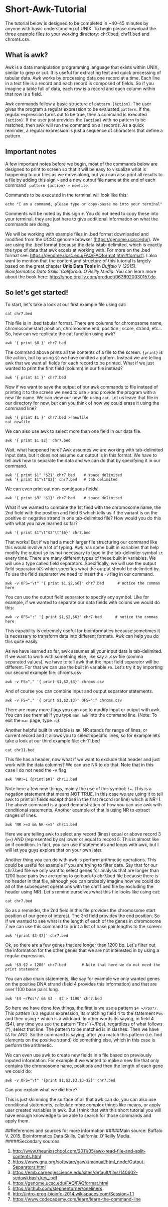 # Short-Awk-Tutorial
The tutorial below is designed to be completed in ~40-45 minutes by anyone with basic understanding of UNIX. To begin please download the three example files to your working directory: chr7.bed, chr11.bed and chroms.csv.  

## What is awk?
Awk is a data manipulation programming language that exists within UNIX, similar to grep or cut. It is useful for extracting text and quick processing of tabular data. Awk works by processing data one record at a time. Each line in a text file is a record and each record is composed of fields. So if you imagine a table full of data, each row is a record and each column within that row is a field.

Awk commands follow a basic structure of `pattern {action}`. The user gives the program a regular expression to be evaluated `pattern`. If the regular expression turns out to be true, then a command is executed `{action}`. If the user just provides the `{action}` with no pattern to be matched, then awk will run the command on all records. As a quick reminder, a regular expression is just a sequence of characters that define a pattern. 

## Important notes
A few important notes before we begin, most of the commands below are designed to print to screen so that it will be easy to visualize what is happening to our files as we move along, but you can also print all results to a file  by adding this sign `>` and a new output file name at the end of each command ` pattern {action} > newfile`.

Commands to be executed in the terminal will look like this: 
```
echo "I am a command, please type or copy-paste me into your terminal"
```
Comments will be noted by this sign `#`. You do not need to copy these into your terminal, they are just here to give additional information on what the commands are doing.

We will be working with example files in .bed format downloaded and modified from the UCSC genome browser (https://genome.ucsc.edu/). We are using the .bed format because the data istab-delimited, which is exactly the type of data that awk excels at working with. For more on the .bed format see: https://genome.ucsc.edu/FAQ/FAQformat.html#format1. I also want to mention that the content and structure of this tutorial is largely based on the great chapter **Unix Data Tools** in *Buffalo V (2015). Bioinformatics Data Skills. California: O'Reilly Media*. You can learn more about the book here: http://shop.oreilly.com/product/0636920030157.do. 


## So let's get started!
To start, let's take a look at our first example file using cat:
```
cat chr7.bed 
```

This file is in .bed tabular format. There are columns for chromosome name, chromosome start position, chromosome end, position , score, strand, etc... So, how can we replicate the cat function using awk?
```
awk '{ print $0 }' chr7.bed
```
The command above prints all the contents of a file to the screen. `{print}` is the action, but by using `$0` we have omitted a pattern. Instead we are telling awk that we want all fields for each record to be printed.  What if we just wanted to print the first field (column) in our file instead?
```
awk '{ print $1 }' chr7.bed
``` 
Now if we want to save the output of our awk commands to file instead of printing it to the screen we need to use `>` and provide the program with a new file name. We can view our new file using `cat`. Let us leave that file in our directory for now, but can you think of how we could erase it using the command line? 
```
awk '{ print $1 }' chr7.bed > newfile
cat newfile
``` 
We can also use awk to select more than one field in our data file.
```
awk '{ print $1 $2}' chr7.bed
```
Wait, what happened here? Awk assumes we are working with tab-delimited input data, but it does not assume our output is in this format. We have to tell awk how to separate the data and we can do that by specifying it in our command.
```
awk '{ print $1" "$2}' chr7.bed    # space delimited
awk '{ print $1"\t"$2}' chr7.bed   # tab delimited
``` 
We can even print out non-contiguous fields!
```
awk '{ print $3" "$1}' chr7.bed    # space delimited
```
What if we wanted to combine the 1st field with the chromosome name, the 2nd  field with the position and field 6 which tells us if the variant is on the positive or negative strand in one tab-delimited file? How would you do this with what you have learned so far?
```
awk '{ print $1"\t"$2"\t"$6}' chr7.bed
```
That works! But if we had a much larger file structuring our command like this would involve a lot of typing. Awk has some built in variables that help modify the output so its not necessary to type in the tab-delimiter symbol `\t` every time. There are many different types of these built in variables. We will use a type called field separators. Specifically, we will use the output field separator `OFS` which specifies what the output should be delimited by. To use the field separator we need to insert the `-v` flag in our command. 
```
awk -v OFS="\t" '{ print $1,$2,$6}' chr7.bed      # notice the commas here
```
You can use the output field separator to specify any symbol. Like for example, if we wanted to separate our data fields with colons we would do this:
```
awk -v OFS=":" '{ print $1,$2,$6}' chr7.bed      # notice the commas here
```
This capability is extremely useful for bioinformatics because sometimes it is necessary to transform data into different formats. Awk can help you do this quite easily.

As we have learned so far, awk assumes all your input data is tab-delimited. If we want to work with something else, like say a .csv file (comma separated values), we have to tell awk that the input field separator will be different. For that we can use the built in variable `FS`.  Let's try it by importing our second example file: chroms.csv
```
awk -v FS="," '{ print $1,$2,$3}' chroms.csv
```
And of course you can combine input and output separator statements.
```
awk -v FS="," '{ print $1,$2,$3}' OFS=":" chroms.csv
``` 
There are many more flags you can use to modify input or output with awk. You can see them all if you type `man awk` into the command line. (Note: To exit the `man` page, type `:q`). 

Another helpful built in variable is `NR`. NR stands for range of lines, or current record and it allows you to select specific lines, so for example lets take a look at our third example file: chr11.bed
```
cat chr11.bed
```
This file has a header, now what if we want to exclude that header and just work with the data columns? We can use NR to do that. Note that in this case I do not need the -v flag
```
awk 'NR!=1 {print $0}' chr11.bed
```
Note here a few new things, mainly the use of this symbol: `!=`. This is a negation statement that means NOT TRUE. In this case we are using it to tell awk to print all fields except those in the first record (or line) which is NR=1. The above command is a good demonstration of how you can use awk with conditional statements. Another example of that is using NR to extract ranges of lines. 
```
awk 'NR >=3 && NR <=5' chr11.bed
```
Here we are telling awk to select any record (lines) equal or above record 3 (`>=`) AND (represented by `&&`) lower or equal to record 5. This is almost like an if condition. In fact, you can use if statements and loops with awk, but I will let you guys explore that on your own later.

Another thing you can do with awk is perform arithmetic operations. This could be useful for example if you are
trying to filter data. Say  that for our chr7.bed file we only want to select genes for analysis that are longer than 1200 base pairs (we are going to go back to chr7.bed file because there is no header in that file, although you can probably imagine how we could do all of the subsequent operations with the chr11.bed file by excluding the header using NR). Let's remind ourselves what this file looks like using cat:
```
cat chr7.bed
```
So as a reminder, the 2nd field in this file provides the chromosome start position of our gene of interest. The 3rd field provides the end position. So if we wanted to see what is the length of each of the genes in chromosome 7 we can use this command to print a list of base pair lengths to the screen:
```
awk '{print $3-$2}' chr7.bed
```
Ok, so there are a few genes that are longer than 1200 bp. Let's filter out the information for the other genes that we are not interested in by using a regular expression.
```
awk '$3-$2 > 1200' chr7.bed       # Note that here we do not need the print statement
```
You can also chain statements, like say for example we only wanted genes on the positive DNA strand (field 4 provides this information) and that are over 1100 base pairs long. 
```
awk '$4 ~/Pos*/ && $3 - $2 > 1100' chr7.bed
```
So here we have done few things, the first is we use a pattern `$4 ~/Pos*/`. This pattern is a regular expression, its matching field 4 to the statement `Pos` and then using `*` which is a wildcard. In other words its saying, in field 4 ($4), any time you see the pattern "Pos" (~/Pos), regardless of what follows (*), select that line. The pattern to be matched is in slashes. Then we have `&&` for AND. So the command is saying, after you match this pattern (i.e. find elements on the positive strand) do something else, which in this case is perform the arithmetic. 

We can even use awk to create new fields in a file based on previously inputed information. For example if we wanted to make a new file that only contains the chromosome name, positions and then the length of each gene we could do:
```
awk -v OFS="\t" '{print $1,$2,$3,$3-$2}' chr7.bed
```
Can you explain what we did here? 

This is just skimming the surface of all that awk can do, you can also use conditional statements, calculate more
complex things like means, or apply user created variables in awk. But I think that with this short tutorial you will
have enough knowledge to be able to search for those commands and apply them.

##References and sources for more information
#####Main source:
Buffalo V. 2015. Bioinformatics Data Skills. California: O'Reilly Media.
#####Secondary sources:
1. http://www.theunixschool.com/2011/05/awk-read-file-and-split-contents.html
2. https://www.gnu.org/software/gawk/manual/html_node/Output-Separators.html
3. https://emb.carnegiescience.edu/sites/default/files/140602-sedawkbash.key_.pdf
4. https://genome.ucsc.edu/FAQ/FAQformat.html
5. https://github.com/stephenturner/oneliners
6. http://intro-prog-bioinfo-2014.wikispaces.com/Session+1.1
7. https://www.codecademy.com/learn/learn-the-command-line
